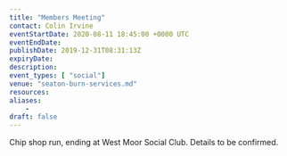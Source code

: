 ```yaml
---
title: "Members Meeting"
contact: Colin Irvine
eventStartDate: 2020-08-11 18:45:00 +0000 UTC
eventEndDate:
publishDate: 2019-12-31T08:31:13Z
expiryDate:
description:
event_types: [ "social"] 
venue: "seaton-burn-services.md"
resources:
aliases:
    - 
draft: false
---
```


Chip shop run, ending at West Moor Social Club.  Details to be confirmed.